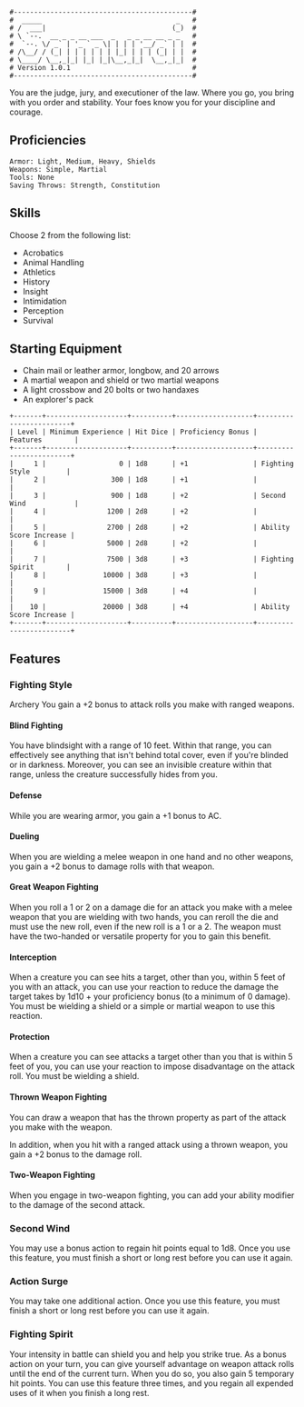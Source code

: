 ```
#--------------------------------------------#
#  _____                                 _   #
# /  ___|                               (_)  #
# \ `--.  __ _ _ __ ___  _   _ _ __ __ _ _   #
#  `--. \/ _` | '_ ` _ \| | | | '__/ _` | |  #
# /\__/ / (_| | | | | | | |_| | | | (_| | |  #
# \____/ \__,_|_| |_| |_|\__,_|_|  \__,_|_|  #
# Version 1.0.1                              #
#--------------------------------------------#
```
You are the judge, jury, and executioner of the law.
Where you go, you bring with you order and stability.
Your foes know you for your discipline and courage.

## Proficiencies
```
Armor: Light, Medium, Heavy, Shields
Weapons: Simple, Martial
Tools: None
Saving Throws: Strength, Constitution
```

## Skills
Choose 2 from the following list:
- Acrobatics
- Animal Handling
- Athletics
- History
- Insight
- Intimidation
- Perception
- Survival

## Starting Equipment
- Chain mail or leather armor, longbow, and 20 arrows
- A martial weapon and shield or two martial weapons
- A light crossbow and 20 bolts or two handaxes
- An explorer's pack

```
+-------+--------------------+----------+-------------------+------------------------+
| Level | Minimum Experience | Hit Dice | Proficiency Bonus |        Features        |
+-------+--------------------+----------+-------------------+------------------------+
|     1 |                  0 | 1d8      | +1                | Fighting Style         |
|     2 |                300 | 1d8      | +1                |                        |
|     3 |                900 | 1d8      | +2                | Second Wind            |
|     4 |               1200 | 2d8      | +2                |                        |
|     5 |               2700 | 2d8      | +2                | Ability Score Increase |
|     6 |               5000 | 2d8      | +2                |                        |
|     7 |               7500 | 3d8      | +3                | Fighting Spirit        |
|     8 |              10000 | 3d8      | +3                |                        |
|     9 |              15000 | 3d8      | +4                |                        |
|    10 |              20000 | 3d8      | +4                | Ability Score Increase |
+-------+--------------------+----------+-------------------+------------------------+
```

## Features

### Fighting Style
Archery
You gain a +2 bonus to attack rolls you make with ranged weapons.

#### Blind Fighting
You have blindsight with a range of 10 feet. Within that range, you can effectively see anything that isn't behind total cover, even if you're blinded or in darkness. Moreover, you can see an invisible creature within that range, unless the creature successfully hides from you.

#### Defense
While you are wearing armor, you gain a +1 bonus to AC.

#### Dueling
When you are wielding a melee weapon in one hand and no other weapons, you gain a +2 bonus to damage rolls with that weapon.

#### Great Weapon Fighting
When you roll a 1 or 2 on a damage die for an attack you make with a melee weapon that you are wielding with two hands, you can reroll the die and must use the new roll, even if the new roll is a 1 or a 2. The weapon must have the two-handed or versatile property for you to gain this benefit.

#### Interception
When a creature you can see hits a target, other than you, within 5 feet of you with an attack, you can use your reaction to reduce the damage the target takes by 1d10 + your proficiency bonus (to a minimum of 0 damage). You must be wielding a shield or a simple or martial weapon to use this reaction.

#### Protection
When a creature you can see attacks a target other than you that is within 5 feet of you, you can use your reaction to impose disadvantage on the attack roll. You must be wielding a shield.

#### Thrown Weapon Fighting
You can draw a weapon that has the thrown property as part of the attack you make with the weapon.

In addition, when you hit with a ranged attack using a thrown weapon, you gain a +2 bonus to the damage roll.

#### Two-Weapon Fighting
When you engage in two-weapon fighting, you can add your ability modifier to the damage of the second attack.

### Second Wind
You may use a bonus action to regain hit points equal to 1d8. Once you use this feature, you must finish a short or long rest before you can use it again.

### Action Surge
You may take one additional action. Once you use this feature, you must finish a short or long rest before you can use it again.

### Fighting Spirit
Your intensity in battle can shield you and help you strike true. As a bonus action on your turn, you can give yourself advantage on weapon attack rolls until the end of the current turn. When you do so, you also gain 5 temporary hit points.
You can use this feature three times, and you regain all expended uses of it when you finish a long rest.